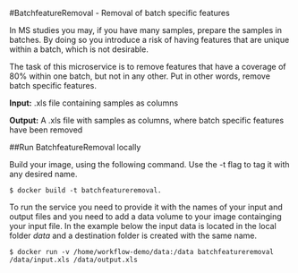 #BatchfeatureRemoval - Removal of batch specific features

In MS studies you may, if you have many samples, prepare the samples in batches. By doing so you introduce a risk of having features that are unique within a batch, which is not desirable. 

The task of this microservice is to remove features that have a coverage of 80% within one batch, but not in any other. Put in other words, remove batch specific features.

**Input:** .xls file containing samples as columns

**Output:** A .xls file with samples as columns, where batch specific features have been removed

##Run BatchfeatureRemoval locally

Build your image, using the following command. Use the -t flag to tag it with any desired name.

```
$ docker build -t batchfeatureremoval.
```

To run the service you need to provide it with the names of your input and output files and you need to add a data volume to your image containging your input file. In the example below the input data is located in the local folder *data* and a destination folder is created with the same name. 

```
$ docker run -v /home/workflow-demo/data:/data batchfeatureremoval /data/input.xls /data/output.xls
```

